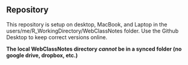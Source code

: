 ## Repository

This repository is setup on desktop, MacBook, and Laptop in the users/me/R_WorkingDirectory/WebClassNotes folder. Use the Github Desktop to keep correct versions online.

**The local WebClassNotes directory *cannot* be in a synced folder (no google drive, dropbox, etc.)**
